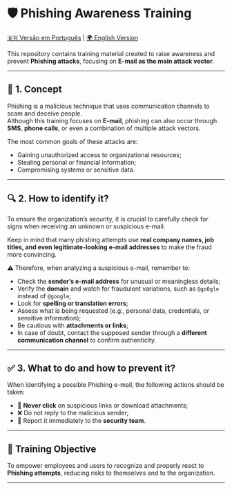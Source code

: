 # 🛡️ Phishing Awareness Training  

[🇧🇷 Versão em Português](./README.pt-BR.md) | [🌍 English Version](./README.md)

This repository contains training material created to raise awareness and prevent **Phishing attacks**, focusing on **E-mail as the main attack vector**.  

---

## 📌 1. Concept  
Phishing is a malicious technique that uses communication channels to scam and deceive people.  
Although this training focuses on **E-mail**, phishing can also occur through **SMS**, **phone calls**, or even a combination of multiple attack vectors.  

The most common goals of these attacks are:  
- Gaining unauthorized access to organizational resources;  
- Stealing personal or financial information;  
- Compromising systems or sensitive data.  

---

## 🔍 2. How to identify it?  
To ensure the organization’s security, it is crucial to carefully check for signs when receiving an unknown or suspicious e-mail.  

Keep in mind that many phishing attempts use **real company names, job titles, and even legitimate-looking e-mail addresses** to make the fraud more convincing.  

⚠️ Therefore, when analyzing a suspicious e-mail, remember to:  
- Check the **sender’s e-mail address** for unusual or meaningless details;  
- Verify the **domain** and watch for fraudulent variations, such as `@go0gle` instead of `@google`;  
- Look for **spelling or translation errors**;  
- Assess what is being requested (e.g., personal data, credentials, or sensitive information);  
- Be cautious with **attachments or links**;  
- In case of doubt, contact the supposed sender through a **different communication channel** to confirm authenticity.  

---

## ✅ 3. What to do and how to prevent it?  
When identifying a possible Phishing e-mail, the following actions should be taken:  
- 🚫 **Never click** on suspicious links or download attachments;  
- ❌ Do not reply to the malicious sender;  
- 📩 Report it immediately to the **security team**.  

---

## 📖 Training Objective  
To empower employees and users to recognize and properly react to **Phishing attempts**, reducing risks to themselves and to the organization.  

---
